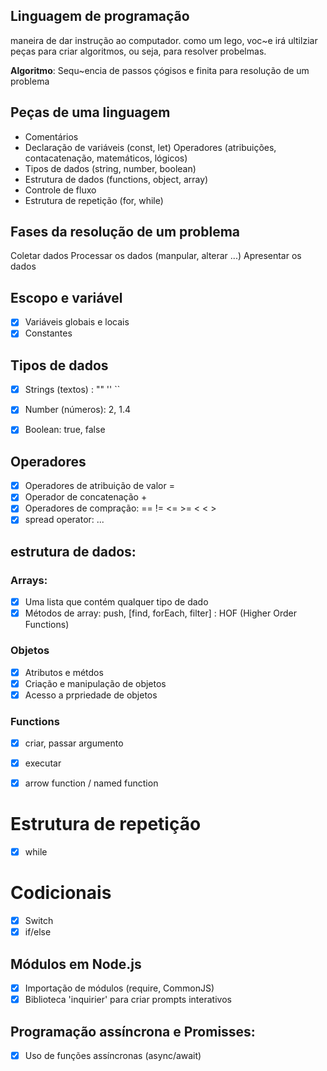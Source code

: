 ## Linguagem de programação

maneira de dar instrução ao computador.
como um lego, voc~e irá ultilziar peças para criar algoritmos, ou seja, para resolver probelmas.

**Algoritmo**: Sequ~encia de passos çógisos e finita para resolução de um problema

## Peças de uma linguagem

- Comentários
- Declaração de variáveis (const, let)
Operadores (atribuições, contacatenação, matemáticos, lógicos)
- Tipos de dados (string, number, boolean)
- Estrutura de dados (functions, object, array)
- Controle de fluxo
- Estrutura de repetição (for, while)

## Fases da resolução de um problema

Coletar dados
Processar os dados (manpular, alterar ...)
Apresentar os dados

## Escopo e variável
- [x] Variáveis globais e locais
- [x] Constantes

## Tipos de dados

- [x] Strings (textos) : "" ''  ``
- [x] Number (números): 2, 1.4
- [x] Boolean: true, false


## Operadores

- [x] Operadores de atribuição de valor =
- [x] Operador de concatenação +
- [x] Operadores de compração: == != <= >= < < >
- [x] spread operator: ...

## estrutura de dados:

### Arrays:
- [x] Uma lista que contém qualquer tipo de dado
- [x] Métodos de array: push, [find, forEach, filter] : HOF (Higher Order Functions)

### Objetos

- [x] Atributos e métdos
- [x] Criação e manipulação de objetos
- [x] Acesso a prpriedade de objetos

### Functions

- [x] criar, passar argumento
- [x] executar
- [x] arrow function / named function


# Estrutura de repetição

- [x] while

# Codicionais

- [x] Switch
- [x] if/else

## Módulos em Node.js

- [x] Importação de módulos (require, CommonJS)
- [x] Biblioteca 'inquirier' para criar prompts interativos

## Programação assíncrona e Promisses:

- [x] Uso de funções assíncronas (async/await)